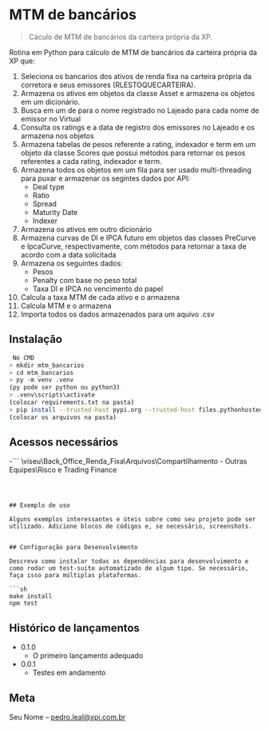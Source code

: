 # MTM de bancários
> Cáculo de MTM de bancários da carteira própria da XP.

Rotina em Python para cálculo de MTM de bancários da carteira própria da XP que:
   1. Seleciona os bancarios dos ativos de renda fixa na carteira própria da corretora e seus emissores (RLESTOQUECARTEIRA).
   2. Armazena os ativos em objetos da classe Asset e armazena os objetos em um dicionário.
   3. Busca em um de para o nome registrado no Lajeado para cada nome de emissor no Virtual
   4. Consulta os ratings e a data de registro dos emissores no Lajeado e os armazena nos objetos
   5. Armazena tabelas de pesos referente a rating, indexador e term em um objeto da classe Scores
      que possui métodos para retornar os pesos referentes a cada rating, indexador e term.
   6. Armazena todos os objetos em um fila para ser usado multi-threading para puxar e armazenar os segintes dados por API:
      - Deal type
      - Ratio
      - Spread
      - Maturity Date
      - Indexer
   7. Armazena os ativos em outro dicionário
   8. Armazena curvas de DI e IPCA futuro em objetos das classes PreCurve e IpcaCurve, respectivamente, com métodos para retornar
      a taxa de acordo com a data solicitada
   9. Armazena os seguintes dados:
      - Pesos
      - Penalty com base no peso total
      - Taxa DI e IPCA no vencimento do papel
   10. Calcula a taxa MTM de cada ativo e o armazena
   11. Calcula MTM e o armazena
   12. Importa todos os dados armazenados para um aquivo .csv

## Instalação

```sh
 No CMD
> mkdir mtm_bancarios
> cd mtm_bancarios
> py -m venv .venv
(py pode ser python ou python3)
> .venv\scripts\activate
(colocar requirements.txt na pasta)
> pip install --trusted-host pypi.org --trusted-host files.pythonhosted.org -r requirements.txt
(colocar os arquivos na pasta)
```
## Acessos necessários
-```
\\viseu\Back_Office_Renda_Fixa\Arquivos\Compartilhamento - Outras Equipes\Risco e Trading Finance
```



## Exemplo de uso

Alguns exemplos interessantes e úteis sobre como seu projeto pode ser utilizado. Adicione blocos de códigos e, se necessário, screenshots.


## Configuração para Desenvolvimento

Descreva como instalar todas as dependências para desenvolvimento e como rodar um test-suite automatizado de algum tipo. Se necessário, faça isso para múltiplas plataformas.

```sh
make install
npm test
```

## Histórico de lançamentos

* 0.1.0
    * O primeiro lançamento adequado
* 0.0.1
    * Testes em andamento

## Meta

Seu Nome – pedro.leal@xpi.com.br
